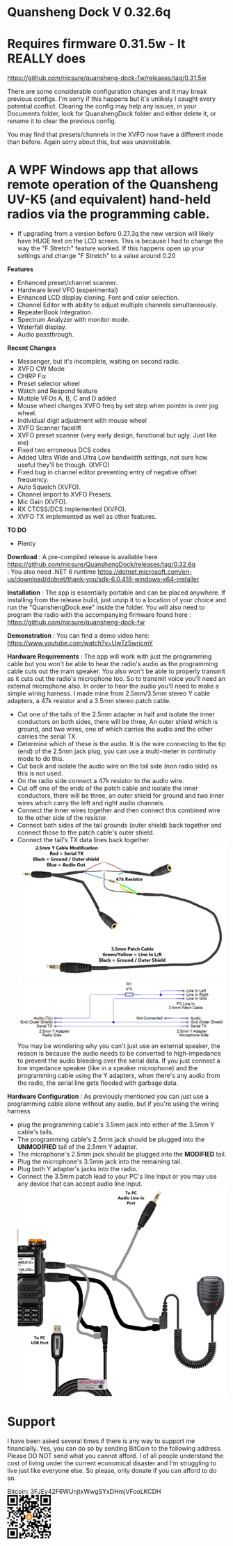 # **Quansheng Dock** V 0.32.6q

# Requires firmware 0.31.5w - It REALLY does
https://github.com/nicsure/quansheng-dock-fw/releases/tag/0.31.5w

  There are some considerable configuration changes and it may break previous configs. I'm sorry if this happens but it's unlikely I caught every potential conflict. Clearing the config may help any issues, in your Documents folder, look for QuanshengDock folder and either delete it, or rename it to clear the previous config.  
  
  You may find that presets/channels in the XVFO now have a different mode than before. Again sorry about this, but was unavoidable.




  
# A WPF Windows app that allows remote operation of the Quansheng UV-K5 (and equivalent) hand-held radios via the programming cable.
- If upgrading from a version before 0.27.3q the new version will likely have HUGE text on the LCD screen. This is because I had to change the way the "F Stretch" feature worked. If this happens open up your settings and change "F Stretch" to a value around 0.20

**Features**
- Enhanced preset/channel scanner.
- Hardware level VFO (experimental)
- Enhanced LCD display cloning. Font and color selection.
- Channel Editor with ability to adjust multiple channels simultaneously.
- RepeaterBook Integration.
- Spectrum Analyzer with monitor mode.
- Waterfall display.
- Audio passthrough.

**Recent Changes**
- Messenger, but it's incomplete, waiting on second radio.
- XVFO CW Mode
- CHIRP Fix
- Preset selector wheel
- Watch and Respond feature
- Mutiple VFOs A, B, C and D added
- Mouse wheel changes XVFO freq by set step when pointer is over jog wheel.
- Individual digit adjustment with mouse wheel
- XVFO Scanner facelift
- XVFO preset scanner (very early design, functional but ugly. Just like me)
- Fixed two erroneous DCS codes
- Added Ultra Wide and Ultra Low bandwidth settings, not sure how useful they'll be though. (XVFO)
- Fixed bug in channel editor preventing entry of negative offset frequency.
- Auto Squelch (XVFO).
- Channel import to XVFO Presets.
- Mic Gain (XVFO).
- RX CTCSS/DCS Implemented (XVFO).
- XVFO TX implemented as well as other features.

**TO DO**
- Plenty

**Download**
: A pre-compiled release is available here
https://github.com/nicsure/QuanshengDock/releases/tag/0.32.6q  
: You also need .NET 6 runtime
https://dotnet.microsoft.com/en-us/download/dotnet/thank-you/sdk-6.0.418-windows-x64-installer


**Installation**
: The app is essentially portable and can be placed anywhere. If installing from the release build, just unzip it to a location of your choice and run the "QuanshengDock.exe" inside the folder.
You will also need to program the radio with the accompanying firmware found here : https://github.com/nicsure/quansheng-dock-fw


**Demonstration**
: You can find a demo video here: https://www.youtube.com/watch?v=UwTz5wricmY


**Hardware Requirements**
: The app will work with just the programming cable but you won't be able to hear the radio's audio as the programming cable cuts out the main speaker. You also won't be able to properly transmit as it cuts out the radio's microphone too. So to transmit voice you'll need an external microphone also.
In order to hear the audio you'll need to make a simple wiring harness. I made mine from 2.5mm/3.5mm stereo Y cable adapters, a 47k resistor and a 3.5mm stereo patch cable.
- Cut one of the tails of the 2.5mm adapter in half and isolate the inner conductors on both sides, there will be three, An outer shield which is ground, and two wires, one of which carries the audio and the other carries the serial TX.
- Determine which of these is the audio. It is the wire connecting to the tip (end) of the 2.5mm jack plug, you can use a multi-meter in continuity mode to do this.
- Cut back and isolate the audio wire on the tail side (non radio side) as this is not used.
- On the radio side connect a 47k resistor to the audio wire.
- Cut off one of the ends of the patch cable and isolate the inner conductors, there will be three, an outer shield for ground and two inner wires which carry the left and right audio channels.
- Connect the inner wires together and then connect this combined wire to the other side of the resistor.
- Connect both sides of the tail grounds (outer shield) back together and connect those to the patch cable's outer shield.
- Connect the tail's TX data lines back together.
![](./WiringMod2.png)
![](./WiringSchematic.png)
You may be wondering why you can't just use an external speaker, the reason is because the audio needs to be converted to high-impedance to prevent the audio bleeding over the serial data. If you just connect a low impedance speaker (like in a speaker microphone) and the programming cable using the Y adapters, when there's any audio from the radio, the serial line gets flooded with garbage data.


**Hardware Configuration**
: As previously mentioned you can just use a programming cable alone without any audio, but if you're using the wiring harness
- plug the programming cable's 3.5mm jack into either of the 3.5mm Y cable's tails.
- The programming cable's 2.5mm jack should be plugged into the **UNMODIFIED** tail of the 2.5mm Y adapter.
- The microphone's 2.5mm jack should be plugged into the **MODIFIED** tail.
- Plug the microphone's 3.5mm jack into the remaining tail.
- Plug both Y adapter's jacks into the radio.
- Connect the 3.5mm patch lead to your PC's line input or you may use any device that can accept audio line input.
![](./WiringOverview2.png)  
  

# **Support**  
I have been asked several times if there is any way to support me financially. Yes, you can do so by sending BitCoin to the following address.  
Please DO NOT send what you cannot afford. I of all people understand the cost of living under the current economical disaster and I'm struggling to live just like everyone else. So please, only donate if you can afford to do so.  
  
Bitcoin: 3FJEy42F6WUnjtxWwgSYxDHmjVFooLKCDH  
<img src='./btc qr.png' width='100' />
